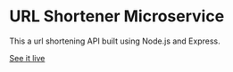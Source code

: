 # URL Shortener Microservice

This a url shortening API built using Node.js and Express.

[See it live](https://infinite-springs-80182.herokuapp.com/)
